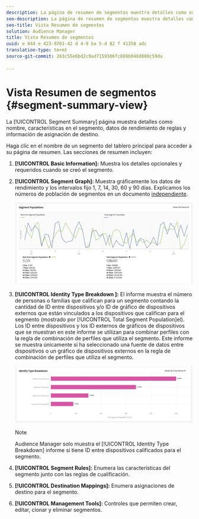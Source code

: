 ```yaml
---
description: La página de resumen de segmentos muestra detalles como nombre, características en el segmento, reglas, datos de rendimiento y información de asignación de destino.
seo-description: La página de resumen de segmentos muestra detalles como nombre, características en el segmento, reglas, datos de rendimiento y información de asignación de destino.
seo-title: Vista Resumen de segmentos
solution: Audience Manager
title: Vista Resumen de segmentos
uuid: e 844 e 423-9701-42 d 4-9 ba 5-d 82 f 41358 adc
translation-type: tm+mt
source-git-commit: 263c55e6bd2c9ad7159306fc889b048d800c59da

---
```



# Vista Resumen de segmentos {#segment-summary-view}

La [!UICONTROL Segment Summary] página muestra detalles como nombre, características en el segmento, datos de rendimiento de reglas y información de asignación de destino.

Haga clic en el nombre de un segmento del tablero principal para acceder a su página de resumen. Las secciones de resumen incluyen:

1. **[!UICONTROL Basic Information]:** Muestra los detalles opcionales y requeridos cuando se creó el segmento.
2. **[!UICONTROL Segment Graph]:** Muestra gráficamente los datos de rendimiento y los intervalos fijo 1, 7, 14, 30, 60 y 90 días. Explicamos los números de población de segmentos en un documento [independiente](../../features/segments/segment-builder-data.md).

   ![gráfico de segmentos](assets/segment-graph.png)

3. **[!UICONTROL Identity Type Breakdown ]:** El informe muestra el número de personas o familias que califican para un segmento contando la cantidad de ID entre dispositivos y/o ID de gráfico de dispositivos externos que están vinculados a los dispositivos que califican para el segmento (mostrado por [!UICONTROL Total Segment Population]el). Los ID entre dispositivos y los ID externos de gráficos de dispositivos que se muestran en este informe se utilizan para combinar perfiles con la regla de combinación de perfiles que utiliza el segmento. Este informe se muestra únicamente si ha seleccionado una fuente de datos entre dispositivos o un gráfico de dispositivos externos en la regla de combinación de perfiles que utiliza el segmento.

   ![gráfico de segmentos](assets/segment-type.png)

   >[!NOTE]
   >
   >Audience Manager solo muestra el [!UICONTROL Identity Type Breakdown] informe si tiene ID entre dispositivos calificados para el segmento.

4. **[!UICONTROL Segment Rules]:** Enumera las características del segmento junto con las reglas de cualificación.
5. **[!UICONTROL Destination Mappings]:** Enumera asignaciones de destino para el segmento.
6. **[!UICONTROL Management Tools]:** Controles que permiten crear, editar, clonar y eliminar segmentos.